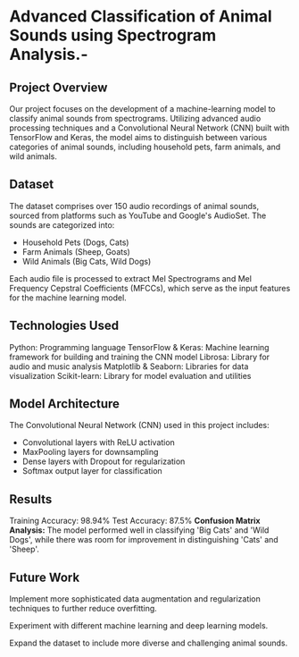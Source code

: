 # Advanced Classification of Animal Sounds using Spectrogram Analysis.-

## Project Overview
Our project focuses on the development of a machine-learning model to classify animal sounds from spectrograms. Utilizing advanced audio processing techniques and a Convolutional Neural Network (CNN) built with TensorFlow and Keras, the model aims to distinguish between various categories of animal sounds, including household pets, farm animals, and wild animals.

## Dataset
The dataset comprises over 150 audio recordings of animal sounds, sourced from platforms such as YouTube and Google's AudioSet. The sounds are categorized into:

- Household Pets (Dogs, Cats)
- Farm Animals (Sheep, Goats)
- Wild Animals (Big Cats, Wild Dogs)

Each audio file is processed to extract Mel Spectrograms and Mel Frequency Cepstral Coefficients (MFCCs), which serve as the input features for the machine learning model.

## Technologies Used
Python: Programming language
TensorFlow & Keras: Machine learning framework for building and training the CNN model
Librosa: Library for audio and music analysis
Matplotlib & Seaborn: Libraries for data visualization
Scikit-learn: Library for model evaluation and utilities

## Model Architecture
The Convolutional Neural Network (CNN) used in this project includes:

- Convolutional layers with ReLU activation
- MaxPooling layers for downsampling
- Dense layers with Dropout for regularization
- Softmax output layer for classification

## Results
Training Accuracy: 98.94%
Test Accuracy: 87.5%
**Confusion Matrix Analysis:** The model performed well in classifying 'Big Cats' and 'Wild Dogs', while there was room for improvement in distinguishing 'Cats' and 'Sheep'.

## Future Work
Implement more sophisticated data augmentation and regularization techniques to further reduce overfitting.

Experiment with different machine learning and deep learning models.

Expand the dataset to include more diverse and challenging animal sounds.



